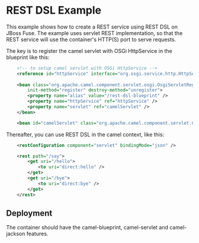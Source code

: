 # REST DSL Example

This example shows how to create a REST service using REST DSL on JBoss Fuse. The example uses servlet REST implementation, so that the REST service will use the container's HTTP(S) port to serve requests.

The key is to register the camel servlet with OSGi HttpService in the blueprint like this:
```xml
	<!-- to setup camel servlet with OSGi HttpService -->
	<reference id="httpService" interface="org.osgi.service.http.HttpService" />
	
	<bean class="org.apache.camel.component.servlet.osgi.OsgiServletRegisterer"
		init-method="register" destroy-method="unregister">
		<property name="alias" value="/rest-dsl-blueprint" />
		<property name="httpService" ref="httpService" />
		<property name="servlet" ref="camelServlet" />
	</bean>

	<bean id="camelServlet" class="org.apache.camel.component.servlet.CamelHttpTransportServlet" />
```
Thereafter, you can use REST DSL in the camel context, like this:
```xml
	<restConfiguration component="servlet" bindingMode="json" />

	<rest path="/say">
		<get uri="/hello">
			<to uri="direct:hello" />
		</get>
		<get uri="/bye">
			<to uri="direct:bye" />
		</get>
	</rest>
```

## Deployment
The container should have the camel-blueprint, camel-servlet and camel-jackson features.

